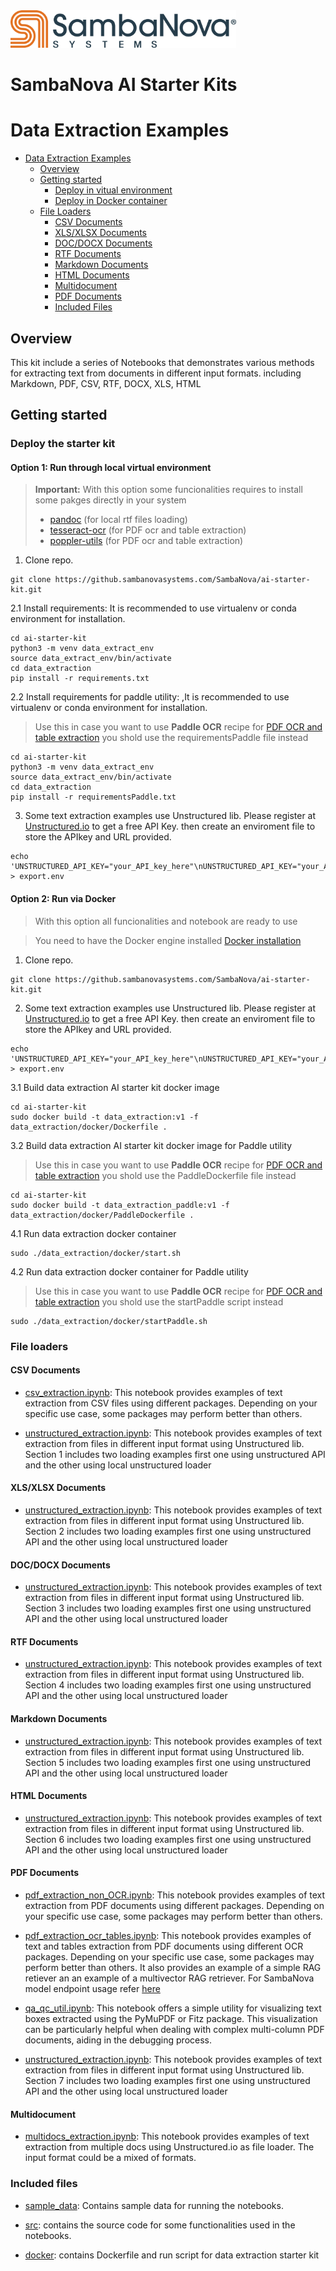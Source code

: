 <a href="https://sambanova.ai/">
<picture>
  <source media="(prefers-color-scheme: dark)" srcset="../images/SambaNova-light-logo-1.png" height="60">
  <img alt="SambaNova logo" src="../images/SambaNova-dark-logo-1.png" height="60">
</picture>
</a>

SambaNova AI Starter Kits
====================

# Data Extraction Examples

- [Data Extraction Examples](#data-extraction-examples)
    - [Overview](#overview)
    - [Getting started](#getting-started)
        - [Deploy in vitual environment](#option-1-run-through-local-virtual-environment)
        - [Deploy in Docker container](#option-2-run-via-docker)
    - [File Loaders](#file-loaders)
        - [CSV Documents](#csv-documents)
        - [XLS/XLSX Documents](#xlsxlsx-documents)
        - [DOC/DOCX Documents](#docdocx-documents)
        - [RTF Documents](#rtf-documents)
        - [Markdown Documents](#markdown-documents)
        - [HTML Documents](#html-documents)
        - [Multidocument](#multidocument)
        - [PDF Documents](#pdf-documents)
        - [Included Files](#included-files)

## Overview
This kit include a series of Notebooks that demonstrates various methods for extracting text from documents in different input formats. including Markdown, PDF, CSV, RTF, DOCX, XLS, HTML

## Getting started

### Deploy the starter kit

#### Option 1: Run through local virtual environment

> **Important:** With this option some funcionalities requires to install some pakges directly in your system
>- [pandoc](https://pandoc.org/installing.html) (for local rtf files loading)
>- [tesseract-ocr](https://tesseract-ocr.github.io/tessdoc/Installation.html) (for PDF ocr and table extraction)
>- [poppler-utils](https://pdf2image.readthedocs.io/en/latest/installation.html) (for PDF ocr and table extraction)

1. Clone repo.
```
git clone https://github.sambanovasystems.com/SambaNova/ai-starter-kit.git
```
2.1 Install requirements: It is recommended to use virtualenv or conda environment for installation.
```
cd ai-starter-kit
python3 -m venv data_extract_env
source data_extract_env/bin/activate
cd data_extraction
pip install -r requirements.txt
```
2.2 Install requirements for paddle utility: ,It is recommended to use virtualenv or conda environment for installation.
>Use this in case you want to use **Paddle OCR** recipe for [PDF OCR and table extraction](pdf_extraction_ocr_tables.ipynb) you shold use the requirementsPaddle file instead
```
cd ai-starter-kit
python3 -m venv data_extract_env
source data_extract_env/bin/activate
cd data_extraction
pip install -r requirementsPaddle.txt
```
3. Some text extraction examples use Unstructured lib. Please register at [Unstructured.io](https://unstructured.io/#get-api-key) to get a free API Key. then create an enviroment file to store the APIkey and URL provided.
```
echo 'UNSTRUCTURED_API_KEY="your_API_key_here"\nUNSTRUCTURED_API_KEY="your_API_url_here"' > export.env
```

#### Option 2: Run via Docker
>With this option all funcionalities and notebook are ready to use 

>You need to have the Docker engine installed [Docker installation](https://docs.docker.com/engine/install/)

1. Clone repo.
```
git clone https://github.sambanovasystems.com/SambaNova/ai-starter-kit.git
```
2. Some text extraction examples use Unstructured lib. Please register at [Unstructured.io](https://unstructured.io/#get-api-key) to get a free API Key. then create an enviroment file to store the APIkey and URL provided.
```
echo 'UNSTRUCTURED_API_KEY="your_API_key_here"\nUNSTRUCTURED_API_KEY="your_API_url_here"' > export.env
```
3.1 Build data extraction AI starter kit docker image
```
cd ai-starter-kit
sudo docker build -t data_extraction:v1 -f data_extraction/docker/Dockerfile . 
```
3.2 Build data extraction AI starter kit docker image for Paddle utility
>Use this in case you want to use **Paddle OCR** recipe for [PDF OCR and table extraction](pdf_extraction_ocr_tables.ipynb) you shold use the PaddleDockerfile file instead
```
cd ai-starter-kit
sudo docker build -t data_extraction_paddle:v1 -f data_extraction/docker/PaddleDockerfile . 
```
4.1 Run data extraction docker container
```
sudo ./data_extraction/docker/start.sh    
```
4.2 Run data extraction docker container for Paddle utility
>Use this in case you want to use **Paddle OCR** recipe for [PDF OCR and table extraction](pdf_extraction_ocr_tables.ipynb) you shold use the startPaddle script instead
```
sudo ./data_extraction/docker/startPaddle.sh    
```


### File loaders 

#### CSV Documents

- [csv_extraction.ipynb](csv_extraction.ipynb): This notebook provides examples of text extraction from CSV files using different packages. Depending on your specific use case, some packages may perform better than others.

- [unstructured_extraction.ipynb](unstructured_extraction.ipynb): This notebook provides examples of text extraction from files in different input format using Unstructured lib. Section 1 includes two loading examples first one using unstructured API and the other using local unstructured loader

#### XLS/XLSX Documents

- [unstructured_extraction.ipynb](unstructured_extraction.ipynb): This notebook provides examples of text extraction from files in different input format using Unstructured lib. Section 2 includes two loading examples first one using unstructured API and the other using local unstructured loader

#### DOC/DOCX Documents

- [unstructured_extraction.ipynb](unstructured_extraction.ipynb): This notebook provides examples of text extraction from files in different input format using Unstructured lib. Section 3 includes two loading examples first one using unstructured API and the other using local unstructured loader

#### RTF Documents

- [unstructured_extraction.ipynb](unstructured_extraction.ipynb): This notebook provides examples of text extraction from files in different input format using Unstructured lib. Section 4 includes two loading examples first one using unstructured API and the other using local unstructured loader

#### Markdown Documents

- [unstructured_extraction.ipynb](unstructured_extraction.ipynb): This notebook provides examples of text extraction from files in different input format using Unstructured lib. Section 5 includes two loading examples first one using unstructured API and the other using local unstructured loader

#### HTML Documents

- [unstructured_extraction.ipynb](unstructured_extraction.ipynb): This notebook provides examples of text extraction from files in different input format using Unstructured lib. Section 6 includes two loading examples first one using unstructured API and the other using local unstructured loader

#### PDF Documents

- [pdf_extraction_non_OCR.ipynb](pdf_extraction_non_ocr.ipynb): This notebook provides examples of text extraction from PDF documents using different packages. Depending on your specific use case, some packages may perform better than others.

- [pdf_extraction_ocr_tables.ipynb](pdf_extraction_ocr_tables.ipynb): This notebook provides examples of text and tables extraction from PDF documents using different OCR packages. Depending on your specific use case, some packages may perform better than others. It also provides an example of a simple RAG retiever an an example of a multivector RAG retriever. For SambaNova model endpoint usage refer [here](../README.md) 

- [qa_qc_util.ipynb](qa_qc_util.ipynb): This notebook offers a simple utility for visualizing text boxes extracted using the PyMuPDF or Fitz package. This visualization can be particularly helpful when dealing with complex multi-column PDF documents, aiding in the debugging process.

- [unstructured_extraction.ipynb](unstructured_extraction.ipynb): This notebook provides examples of text extraction from files in different input format using Unstructured lib. Section 7 includes two loading examples first one using unstructured API and the other using local unstructured loader

#### Multidocument 

- [multidocs_extraction.ipynb](multidocs_extraction.ipynb): This notebook provides examples of text extraction from multiple docs using Unstructured.io as file loader. The input format could be a mixed of formats.

### Included files
- [sample_data](sample_data): Contains sample data for running the notebooks.

- [src](src): contains the source code for some functionalities used in the notebooks.

- [docker](docker): contains Dockerfile and run script for data extraction starter kit